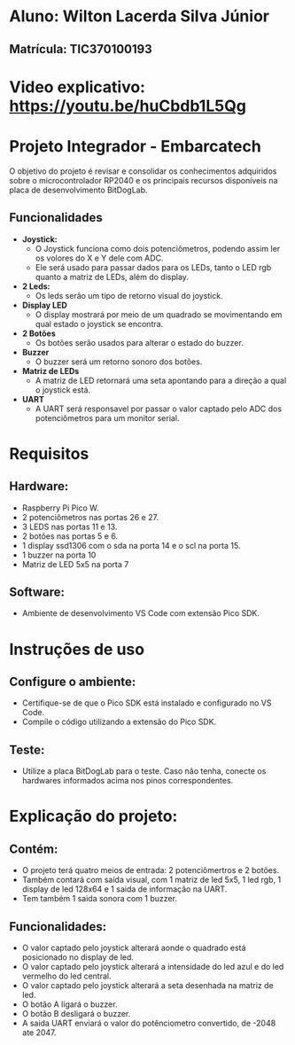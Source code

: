 # Aluno: Wilton Lacerda Silva Júnior
## Matrícula: TIC370100193
# Video explicativo: https://youtu.be/huCbdb1L5Qg
# Projeto Integrador - Embarcatech
O objetivo do projeto é revisar e consolidar os conhecimentos adquiridos sobre o microcontrolador RP2040 e os principais recursos disponíveis na placa de desenvolvimento BitDogLab.
## Funcionalidades

- **Joystick:**  
  - O Joystick funciona como dois potenciômetros, podendo assim ler os volores do X e Y dele com ADC.
  - Ele será usado para passar dados para os LEDs, tanto o LED rgb quanto a matriz de LEDs, além do display.
- **2 Leds:**
  - Os leds serão um tipo de retorno visual do joystick.
- **Display LED**
  - O display mostrará por meio de um quadrado se movimentando em qual estado o joystick se encontra.
- **2 Botões**
  - Os botões serão usados para alterar o estado do buzzer.
- **Buzzer**
  - O buzzer será um retorno sonoro dos botões.
- **Matriz de LEDs**
  - A matriz de LED retornará uma seta apontando para a direção a qual o joystick está.
- **UART**
  - A UART será responsavel por passar o valor captado pelo ADC dos potenciômetros para um monitor serial.
# Requisitos
## Hardware:

- Raspberry Pi Pico W.
- 2 potenciômetros nas portas 26 e 27.
- 3 LEDS nas portas 11 e 13.
- 2 botões nas portas 5 e 6.
- 1 display ssd1306 com o sda na porta 14 e o scl na porta 15.
- 1 buzzer na porta 10
- Matriz de LED 5x5 na porta 7

## Software:

- Ambiente de desenvolvimento VS Code com extensão Pico SDK.

# Instruções de uso
## Configure o ambiente:
- Certifique-se de que o Pico SDK está instalado e configurado no VS Code.
- Compile o código utilizando a extensão do Pico SDK.
## Teste:
- Utilize a placa BitDogLab para o teste. Caso não tenha, conecte os hardwares informados acima nos pinos correspondentes.

# Explicação do projeto:
## Contém:
- O projeto terá quatro meios de entrada: 2 potenciômertros e 2 botões.
- Também contará com saída visual, com 1 matriz de led 5x5, 1 led rgb, 1 display de led 128x64 e 1 saida de informação na UART.
- Tem também 1 saida sonora com 1 buzzer.
## Funcionalidades:
- O valor captado pelo joystick alterará aonde o quadrado está posicionado no display de led.
- O valor captado pelo joystick alterará a intensidade do led azul e do led vermelho do led central.
- O valor captado pelo joystick alterará a seta desenhada na matriz de led.
- O botão A ligará o buzzer.
- O botão B desligará o buzzer.
- A saida UART enviará o valor do potênciometro convertido, de -2048 ate 2047.
